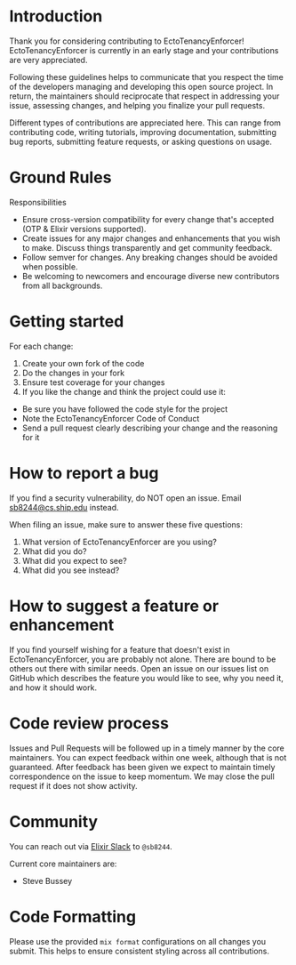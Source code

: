 # Introduction

Thank you for considering contributing to EctoTenancyEnforcer! EctoTenancyEnforcer is currently in an early stage and your contributions are very appreciated.

Following these guidelines helps to communicate that you respect the time of the developers managing and developing this open source project. In return, the maintainers should reciprocate that respect in addressing your issue, assessing changes, and helping you finalize your pull requests.

Different types of contributions are appreciated here. This can range from contributing code, writing tutorials, improving documentation, submitting bug reports, submitting feature requests, or asking questions on usage.

# Ground Rules

Responsibilities
* Ensure cross-version compatibility for every change that's accepted (OTP & Elixir versions supported).
* Create issues for any major changes and enhancements that you wish to make. Discuss things transparently and get community feedback.
* Follow semver for changes. Any breaking changes should be avoided when possible.
* Be welcoming to newcomers and encourage diverse new contributors from all backgrounds.

# Getting started

For each change:

1. Create your own fork of the code
2. Do the changes in your fork
3. Ensure test coverage for your changes
4. If you like the change and think the project could use it:
  * Be sure you have followed the code style for the project
  * Note the EctoTenancyEnforcer Code of Conduct
  * Send a pull request clearly describing your change and the reasoning for it

# How to report a bug

If you find a security vulnerability, do NOT open an issue. Email sb8244@cs.ship.edu instead.

When filing an issue, make sure to answer these five questions:

1. What version of EctoTenancyEnforcer are you using?
2. What did you do?
3. What did you expect to see?
4. What did you see instead?

# How to suggest a feature or enhancement

If you find yourself wishing for a feature that doesn't exist in EctoTenancyEnforcer, you are probably not alone. There are bound to be others out there with similar needs. Open an issue on our issues list on GitHub which describes the feature you would like to see, why you need it, and how it should work.

# Code review process

Issues and Pull Requests will be followed up in a timely manner by the core maintainers. You can expect feedback within one week, although that is not guaranteed. After feedback has been given we expect to maintain timely correspondence on the issue to keep momentum. We may close the pull request if it does not show activity.

# Community

You can reach out via [Elixir Slack](https://elixir-slackin.herokuapp.com) to `@sb8244`.

Current core maintainers are:

* Steve Bussey <sb8244>

# Code Formatting

Please use the provided `mix format` configurations on all changes you submit. This helps to ensure consistent styling across all contributions.
